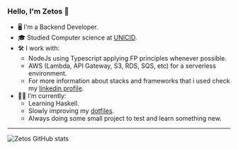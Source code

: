 ### Hello, I'm Zetos 👋

- 🖥️ I'm a Backend Developer.
- 🎓 Studied Computer science at [UNICID](https://www.unicid.edu.br/).
- 🛠️ I work with:
  - NodeJs using Typescript applying FP principles whenever possible.
  - AWS (Lambda, API Gateway, S3, RDS, SQS, etc) for a serverless environment.
  - For more information about stacks and frameworks that i used check my [linkedin profile](https://www.linkedin.com/in/zetos/).
- 😶‍🌫️ I’m currently:
  - Learning Haskell.
  - Slowly improving my [dotfiles](https://github.com/zetos/dotfiles).
  - Always doing some small project to test and learn something new.

---

![Zetos GitHub stats](https://github-readme-stats.vercel.app/api?username=zetos&show_icons=true&theme=nord)
